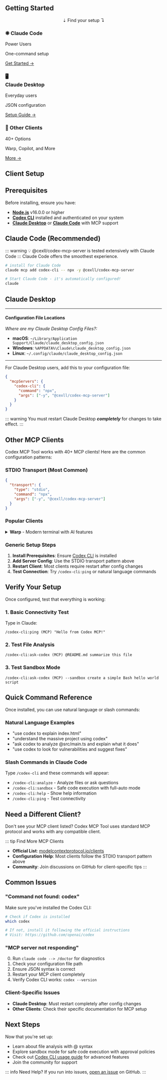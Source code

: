 ## Getting Started

<div align="center">⇣ Find your setup ↴</div>

<ClientGrid>
  <div class="client-card client-card--recommended claude-code-card">
    <h3><span class="snowflake">❋</span> Claude Code</h3>
    <div class="client-badge">Power Users</div>
    <p>One-command setup</p>
    <a href="#claude-code-recommended" class="client-button">Get Started →</a>
  </div>

  <div class="client-card">
    <h3>🖥️ <br>Claude Desktop</h3>
    <div class="client-badge">Everyday users</div>
    <p>JSON configuration</p>
    <a href="#claude-desktop" class="client-button">Setup Guide →</a>
  </div>

  <div class="client-card">
    <h3>📂 Other Clients</h3>
    <div class="client-badge">40+ Options</div>
    <p>Warp, Copilot, and More</p>
    <a href="#other-mcp-clients" class="client-button">More →</a>
  </div>
</ClientGrid>

## Client Setup

## Prerequisites

Before installing, ensure you have:

- **[Node.js](https://nodejs.org/)** v16.0.0 or higher
- **[Codex CLI](https://github.com/openai/codex)** installed and authenticated on your system
- **[Claude Desktop](https://claude.ai/download)** or **[Claude Code](https://www.anthropic.com/claude-code)** with MCP support

## Claude Code (Recommended)

::: warning 💡 @cexll/codex-mcp-server is tested extensively with Claude Code
:::
Claude Code offers the smoothest experience.

```bash
# install for Claude Code
claude mcp add codex-cli -- npx -y @cexll/codex-mcp-server

# Start Claude Code - it's automatically configured!
claude
```

## Claude Desktop

---

#### Configuration File Locations

<ConfigModal>

_Where are my Claude Desktop Config Files?:_

- **macOS**: `~/Library/Application Support/Claude/claude_desktop_config.json`
- **Windows**: `%APPDATA%\Claude\claude_desktop_config.json`
- **Linux**: `~/.config/claude/claude_desktop_config.json`

</ConfigModal>

---

For Claude Desktop users, add this to your configuration file:

```json
{
  "mcpServers": {
    "codex-cli": {
      "command": "npx",
      "args": ["-y", "@cexll/codex-mcp-server"]
    }
  }
}
```

::: warning
You must restart Claude Desktop **_completely_** for changes to take effect.
:::

## Other MCP Clients

Codex MCP Tool works with 40+ MCP clients! Here are the common configuration patterns:

### STDIO Transport (Most Common)

```json
{
  "transport": {
    "type": "stdio",
    "command": "npx",
    "args": ["-y", "@cexll/codex-mcp-server"]
  }
}
```

### Popular Clients

<details>
<summary><strong>Warp</strong> - Modern terminal with AI features</summary>

**Configuration Location:** Terminal Settings → AI Settings → MCP Configuration

```json
{
  "codex-cli": {
    "command": "npx",
    "args": ["-y", "@cexll/codex-mcp-server"],
    "env": {},
    "working_directory": null,
    "start_on_launch": true
  }
}
```

**Features:** Terminal-native MCP integration, AI-powered command suggestions

</details>

### Generic Setup Steps

1. **Install Prerequisites**: Ensure [Codex CLI](https://github.com/openai/codex) is installed
2. **Add Server Config**: Use the STDIO transport pattern above
3. **Restart Client**: Most clients require restart after config changes
4. **Test Connection**: Try `/codex-cli:ping` or natural language commands

## Verify Your Setup

Once configured, test that everything is working:

### 1. Basic Connectivity Test

Type in Claude:

```
/codex-cli:ping (MCP) "Hello from Codex MCP!"
```

### 2. Test File Analysis

```
/codex-cli:ask-codex (MCP) @README.md summarize this file
```

### 3. Test Sandbox Mode

```
/codex-cli:ask-codex (MCP) --sandbox create a simple Bash hello world script
```

## Quick Command Reference

Once installed, you can use natural language or slash commands:

### Natural Language Examples

- "use codex to explain index.html"
- "understand the massive project using codex"
- "ask codex to analyze @src/main.ts and explain what it does"
- "use codex to look for vulnerabilities and suggest fixes"

### Slash Commands in Claude Code

Type `/codex-cli` and these commands will appear:

- `/codex-cli:analyze` - Analyze files or ask questions
- `/codex-cli:sandbox` - Safe code execution with full-auto mode
- `/codex-cli:help` - Show help information
- `/codex-cli:ping` - Test connectivity

## Need a Different Client?

Don't see your MCP client listed? Codex MCP Tool uses standard MCP protocol and works with any compatible client.

::: tip Find More MCP Clients

- **Official List**: [modelcontextprotocol.io/clients](https://modelcontextprotocol.io/clients)
- **Configuration Help**: Most clients follow the STDIO transport pattern above
- **Community**: Join discussions on GitHub for client-specific tips
  :::

## Common Issues

### "Command not found: codex"

Make sure you've installed the Codex CLI:

```bash
# Check if Codex is installed
which codex

# If not, install it following the official instructions
# Visit: https://github.com/openai/codex
```

### "MCP server not responding"

0. Run `claude code --> /doctor` for diagnostics
1. Check your configuration file path
2. Ensure JSON syntax is correct
3. Restart your MCP client completely
4. Verify Codex CLI works: `codex --version`

### Client-Specific Issues

- **Claude Desktop**: Must restart completely after config changes
- **Other Clients**: Check their specific documentation for MCP setup

## Next Steps

Now that you're set up:

- Learn about file analysis with @ syntax
- Explore sandbox mode for safe code execution with approval policies
- Check out [Codex CLI usage guide](./codex-cli-getting-started) for advanced features
- Join the community for support

::: info Need Help?
If you run into issues, [open an issue](https://github.com/x51xxx/codex-mcp-tool/issues) on GitHub.
:::
